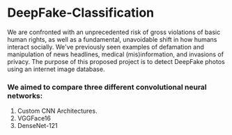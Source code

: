 # DeepFake-Classification 

We are confronted with an unprecedented risk of gross violations of basic human rights, as well as a fundamental, unavoidable shift in how humans interact socially. We've previously seen examples of defamation and manipulation of news headlines, medical (mis)information, and invasions of privacy. The purpose of this proposed project is to detect DeepFake photos using an internet image database.

### We aimed to compare three different convolutional neural networks:

1. Custom CNN Architectures.
2. VGGFace16
3. DenseNet-121
